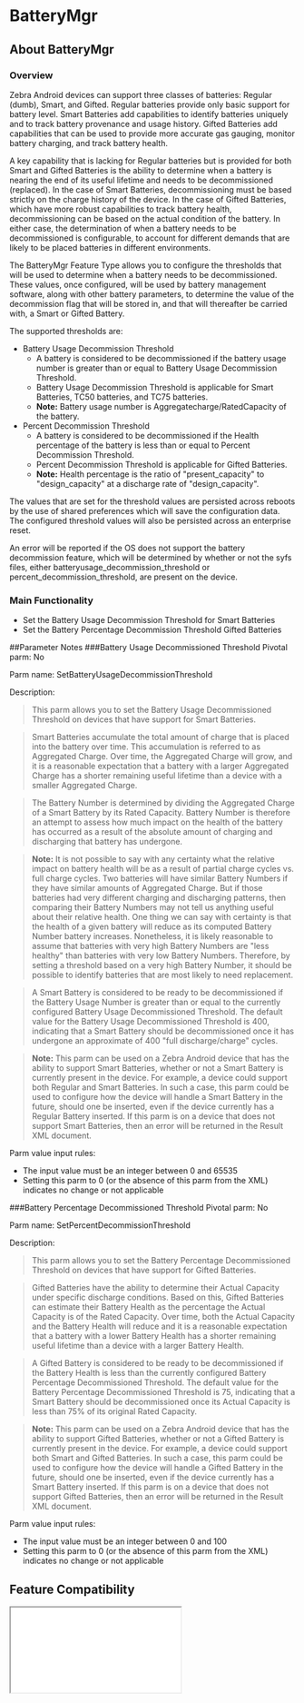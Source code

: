 # BatteryMgr

## About BatteryMgr

### Overview

Zebra Android devices can support three classes of batteries: Regular (dumb), Smart, and Gifted. Regular batteries provide only basic support for battery level. Smart Batteries add capabilities to identify batteries uniquely and to track battery provenance and usage history. Gifted Batteries add capabilities that can be used to provide more accurate gas gauging, monitor battery charging, and track battery health.

A key capability that is lacking for Regular batteries but is provided for both Smart and Gifted Batteries is the ability to determine when a battery is nearing the end of its useful lifetime and needs to be decommissioned (replaced). In the case of Smart Batteries, decommissioning must be based strictly on the charge history of the device. In the case of Gifted Batteries, which have more robust capabilities to track battery health, decommissioning can be based on the actual condition of the battery. In either case, the determination of when a battery needs to be decommissioned is configurable, to account for different demands that are likely to be placed batteries in different environments.

The BatteryMgr Feature Type allows you to configure the thresholds that will be used to determine when a battery needs to be decommissioned. These values, once configured, will be used by battery management software, along with other battery parameters, to determine the value of the decommission flag that will be stored in, and that will thereafter be carried with, a Smart or Gifted Battery.

The supported thresholds are:

* Battery Usage Decommission Threshold
	* A battery is considered to be decommissioned if the battery usage number is greater than or equal to Battery Usage Decommission Threshold.
	* Battery Usage Decommission Threshold is applicable for Smart Batteries, TC50 batteries, and TC75 batteries.
	* **Note:** Battery usage number is Aggregatecharge/RatedCapacity of the battery.
* Percent Decommission Threshold
	* A battery is considered to be decommissioned if the Health percentage of the battery is less than or equal to Percent Decommission Threshold.
	* Percent Decommission Threshold is applicable for Gifted Batteries.
	* **Note:** Health percentage is the ratio of "present_capacity" to "design_capacity" at a discharge rate of "design_capacity".

The values that are set for the threshold values are persisted across reboots by the use of shared preferences which will save the configuration data. The configured threshold values will also be persisted across an enterprise reset.

An error will be reported if the OS does not support the battery decommission feature, which will be determined by whether or not the syfs files, either batteryusage_decommission_threshold or percent_decommission_threshold, are present on the device.

### Main Functionality
 
* Set the Battery Usage Decommission Threshold for Smart Batteries
* Set the Battery Percentage Decommission Threshold Gifted Batteries

##Parameter Notes
###Battery Usage Decommissioned Threshold
Pivotal parm: No

Parm name: SetBatteryUsageDecommissionThreshold

Description: 

>This parm allows you to set the Battery Usage Decommissioned Threshold on devices that have support for Smart Batteries.

>Smart Batteries accumulate the total amount of charge that is placed into the battery over time. This accumulation is referred to as Aggregated Charge. Over time, the Aggregated Charge will grow, and it is a reasonable expectation that a battery with a larger Aggregated Charge has a shorter remaining useful lifetime than a device with a smaller Aggregated Charge.

>The Battery Number is determined by dividing the Aggregated Charge of a Smart Battery by its Rated Capacity. Battery Number is therefore an attempt to assess how much impact on the health of the battery has occurred as a result of the absolute amount of charging and discharging that battery has undergone.

>**Note:** It is not possible to say with any certainty what the relative impact on battery health will be as a result of partial charge cycles vs. full charge cycles. Two batteries will have similar Battery Numbers if they have similar amounts of Aggregated Charge. But if those batteries had very different charging and discharging patterns, then comparing their Battery Numbers may not tell us anything useful about their relative health. One thing we can say with certainty is that the health of a given battery will reduce as its computed Battery Number battery increases. Nonetheless, it is likely reasonable to assume that batteries with very high Battery Numbers are "less healthy" than batteries with very low Battery Numbers. Therefore, by setting a threshold based on a very high Battery Number, it should be possible to identify batteries that are most likely to need replacement.

>A Smart Battery is considered to be ready to be decommissioned if the Battery Usage Number is greater than or equal to the currently configured Battery Usage Decommissioned Threshold. The default value for the Battery Usage Decommissioned Threshold is 400, indicating that a Smart Battery should be decommissioned once it has undergone an approximate of 400 "full discharge/charge" cycles.

>**Note:** This parm can be used on a Zebra Android device that has the ability to support Smart Batteries, whether or not a Smart Battery is currently present in the device. For example, a device could support both Regular and Smart Batteries. In such a case, this parm could be used to configure how the device will handle a Smart Battery in the future, should one be inserted, even if the device currently has a Regular Battery inserted. If this parm is on a device that does not support Smart Batteries, then an error will be returned in the Result XML document.

Parm value input rules: 

* The input value must be an integer between 0 and 65535
* Setting this parm to 0 (or the absence of this parm from the XML) indicates no change or not applicable

###Battery Percentage Decommissioned Threshold
Pivotal parm: No

Parm name: SetPercentDecommissionThreshold

Description: 

>This parm allows you to set the Battery Percentage Decommissioned Threshold on devices that have support for Gifted Batteries.

>Gifted Batteries have the ability to determine their Actual Capacity under specific discharge conditions. Based on this, Gifted Batteries can estimate their Battery Health as the percentage the Actual Capacity is of the Rated Capacity. Over time, both the Actual Capacity and the Battery Health will reduce and it is a reasonable expectation that a battery with a lower Battery Health has a shorter remaining useful lifetime than a device with a larger Battery Health.

>A Gifted Battery is considered to be ready to be decommissioned if the Battery Health is less than the currently configured Battery Percentage Decommissioned Threshold. The default value for the Battery Percentage Decommissioned Threshold is 75, indicating that a Smart Battery should be decommissioned once its Actual Capacity is less than 75% of its original Rated Capacity.

>**Note:** This parm can be used on a Zebra Android device that has the ability to support Gifted Batteries, whether or not a Gifted Battery is currently present in the device. For example, a device could support both Smart and Gifted Batteries. In such a case, this parm could be used to configure how the device will handle a Gifted Battery in the future, should one be inserted, even if the device currently has a Smart Battery inserted. If this parm is on a device that does not support Gifted Batteries, then an error will be returned in the Result XML document.

Parm value input rules: 

* The input value must be an integer between 0 and 100
* Setting this parm to 0 (or the absence of this parm from the XML) indicates no change or not applicable

## Feature Compatibility

<iframe src="compare.html#mx=4.3&csp=BatteryMgr&os=JB&embed=true"></iframe> 